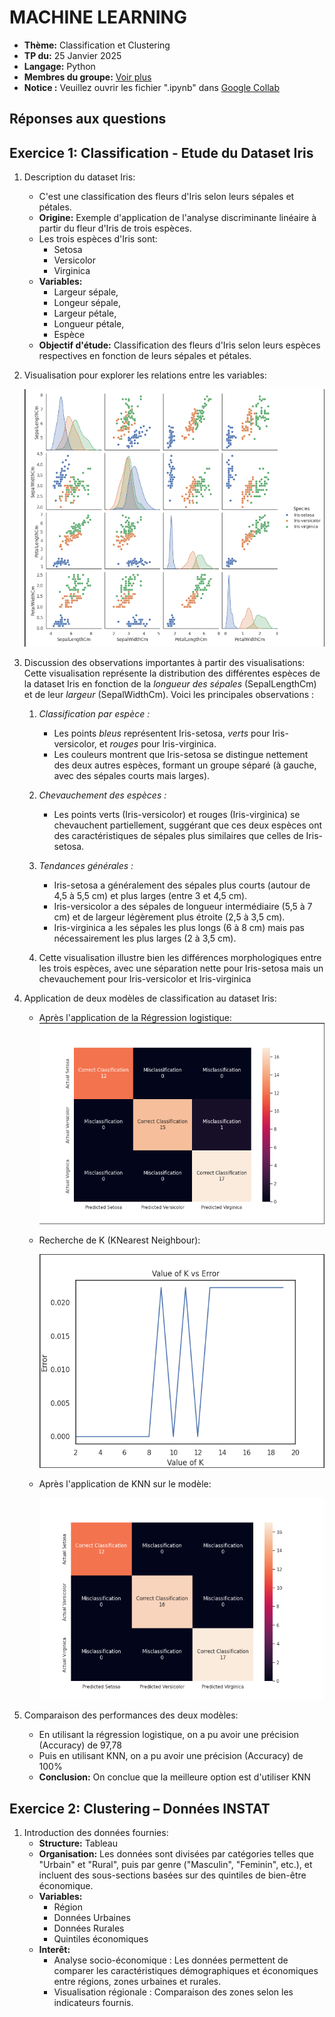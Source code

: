 # MACHINE LEARNING

- **Thème:** Classification et Clustering
- **TP du:** 25 Janvier 2025
- **Langage:** Python
- **Membres du groupe:**  [Voir plus](https://github.com/josoavj/tpAlgoML_M1/blob/master/README.md)
- **Notice :** Veuillez ouvrir les fichier ".ipynb" dans [Google Collab](https://colab.research.google.com/)

## Réponses aux questions

## Exercice 1: Classification - Etude du Dataset Iris

1. Description du dataset Iris: 
   - C'est une classification des fleurs d'Iris selon leurs sépales et pétales.
   - **Origine:** Exemple d'application de l'analyse discriminante linéaire à partir du fleur d'Iris de trois espèces. 
   - Les trois espèces d'Iris sont:
     - Setosa
     - Versicolor
     - Virginica
   - **Variables:** 
     - Largeur sépale, 
     - Longeur sépale, 
     - Largeur pétale, 
     - Longueur pétale, 
     - Espèce
   - **Objectif d'étude:** Classification des fleurs d'Iris selon leurs espèces respectives en fonction de leurs sépales et pétales.

2. Visualisation pour explorer les relations entre les variables:

   ![Visuel](https://github.com/josoavj/tpAlgoML_M1/blob/master/TP2/assets/IrisVisual.png)

3. Discussion des observations importantes à partir des visualisations:
   Cette visualisation représente la distribution des différentes espèces de la dataset Iris en fonction de la *longueur des sépales* (SepalLengthCm) et de leur *largeur* (SepalWidthCm). Voici les principales observations :
   1. *Classification par espèce :*
       - Les points *bleus* représentent Iris-setosa, *verts* pour Iris-versicolor, et *rouges* pour Iris-virginica.
       - Les couleurs montrent que Iris-setosa se distingue nettement des deux autres espèces, formant un groupe séparé (à gauche, avec des sépales courts mais larges).

   2. *Chevauchement des espèces :*
       - Les points verts (Iris-versicolor) et rouges (Iris-virginica) se chevauchent partiellement, suggérant que ces deux espèces ont des caractéristiques de sépales plus similaires que celles de Iris-setosa.

   3. *Tendances générales :*
      - Iris-setosa a généralement des sépales plus courts (autour de 4,5 à 5,5 cm) et plus larges (entre 3 et 4,5 cm).
      - Iris-versicolor a des sépales de longueur intermédiaire (5,5 à 7 cm) et de largeur légèrement plus étroite (2,5 à 3,5 cm).
      - Iris-virginica a les sépales les plus longs (6 à 8 cm) mais pas nécessairement les plus larges (2 à 3,5 cm).
   4. Cette visualisation illustre bien les différences morphologiques entre les trois espèces, avec une séparation nette pour Iris-setosa mais un chevauchement pour Iris-versicolor et Iris-virginica

4. Application de deux modèles de classification au dataset Iris:
   - Après l'application de la Régression logistique:  
     ![RegLinear](https://github.com/josoavj/tpAlgoML_M1/blob/master/TP2/assets/Regression%20logistique.png)
   - Recherche de K (KNearest Neighbour):
   
     ![K](https://github.com/josoavj/tpAlgoML_M1/blob/master/TP2/assets/Recherche%20de%20k.png)
   - Après l'application de KNN sur le modèle:
     
     ![KNN](https://github.com/josoavj/tpAlgoML_M1/blob/master/TP2/assets/KNN.png)

5. Comparaison des performances des deux modèles: 
   - En utilisant la régression logistique, on a pu avoir une précision (Accuracy) de 97,78
   - Puis en utilisant KNN, on a pu avoir une précision (Accuracy) de 100%
   - **Conclusion:** On conclue que la meilleure option est d'utiliser KNN

## Exercice 2: Clustering – Données INSTAT

1. Introduction des données fournies: 
   - **Structure:** Tableau
   - **Organisation:** Les données sont divisées par catégories telles que "Urbain" et "Rural", 
   puis par genre ("Masculin", "Feminin", etc.), et incluent des sous-sections basées sur des quintiles de bien-être économique.
   - **Variables:**
     - Région
     - Données Urbaines
     - Données Rurales
     - Quintiles économiques
   - **Interêt:** 
     - Analyse socio-économique : Les données permettent de comparer les caractéristiques démographiques et économiques entre régions, zones urbaines et rurales.
     - Visualisation régionale : Comparaison des zones selon les indicateurs fournis.
   